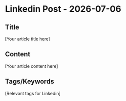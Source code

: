 # Linkedin Post - 2026-07-06

## Title
[Your article title here]

## Content
[Your article content here]

## Tags/Keywords
[Relevant tags for Linkedin]

